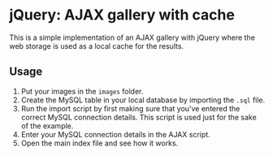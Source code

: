 # jQuery: AJAX gallery with cache

This is a simple implementation of an AJAX gallery with jQuery where the web storage is used as a local cache for the results.

## Usage

1. Put your images in the `images` folder.
2. Create the MySQL table in your local database by importing the `.sql` file.
3. Run the import script by first making sure that you've entered the correct MySQL connection details. This script is used just for the sake of the example.
4. Enter your MySQL connection details in the AJAX script.
5. Open the main index file and see how it works.